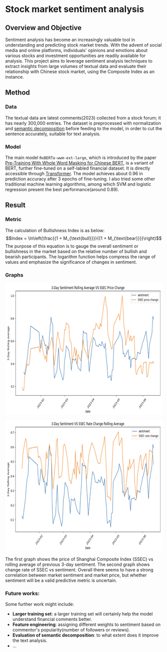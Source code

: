 # Stock market sentiment analysis

## Overview and Objective
Sentiment analysis has become an increasingly valuable tool in understanding and predicting stock market trends. With the advent of social media and online platforms, individuals' opinions and emotions about various stocks and investment opportunities are readily available for analysis. This project aims to leverage sentiment analysis techniques to extract insights from large volumes of textual data and evaluate their relationship with Chinese stock market, using the Composite Index as an instance.

## Method
### Data
The textual data are latest comments(2023) collected from a stock forum; it has nearly 300,000 entries. The dataset is preprocessed with normalization and
[semantic decomposition](https://github.com/fxsjy/jieba) before feeding to the model, in order to cut the sentence accurately, suitable for text analysis.

### Model
The main model ```RoBERTa-wwm-ext-large```, which is introduced by the paper [Pre-Training With Whole Word Masking for Chinese BERT](https://arxiv.org/abs/1906.08101), is a variant of BERT, further fine-tuned on a self-labled financial dataset. It is directly accessible through [Transformer](https://github.com/huggingface/transformers). The model achieves about 0.96 in prediction accuracy after 3 epochs of fine-tuning. I also tried some other traditional machine learning algorithms, among which SVM and logistic regression present the best performance(around 0.89).

## Result
### Metric
The calculation of Bullishness Index is as below:
$$Index = \ln\left(\frac{{1 + M_{\text{bull}}}}{{1 + M_{\text{bear}}}}\right)$$
The purpose of this equation is to gauge the overall sentiment or bullishness in the market based on the relative number of bullish and bearish participants. The logarithm function helps compress the range of values and emphasize the significance of changes in sentiment.

### Graphs
<p align="center">
<img src="img/sentimentVSprice.png" style="width:700px;height:420px;">
</p>
<p align="center">
<img src="img/sentimentVSrate.png" style="width:700px;height:420px;">
</p>

The first graph shows the price of Shanghai Composite Index (SSEC) vs rolling average of previous 3-day sentiment. The second graph shows change rate of SSEC vs sentiment. Overall there seems to have a strong correlation between market sentiment and market price, but whether sentiment will be a valid predictive metric is uncertain.


### Future works:

Some further work might include:
  - **Larger training set**: a larger training set will certainly help the model understand financial comments better.
  - **Feature engineering**: assigning different weights to sentiment based on commentor's popularity(number of followers or reviews).
  - **Evaluation of semantic decomposition**: to what extent does it improve the text analysis.
  - ...
